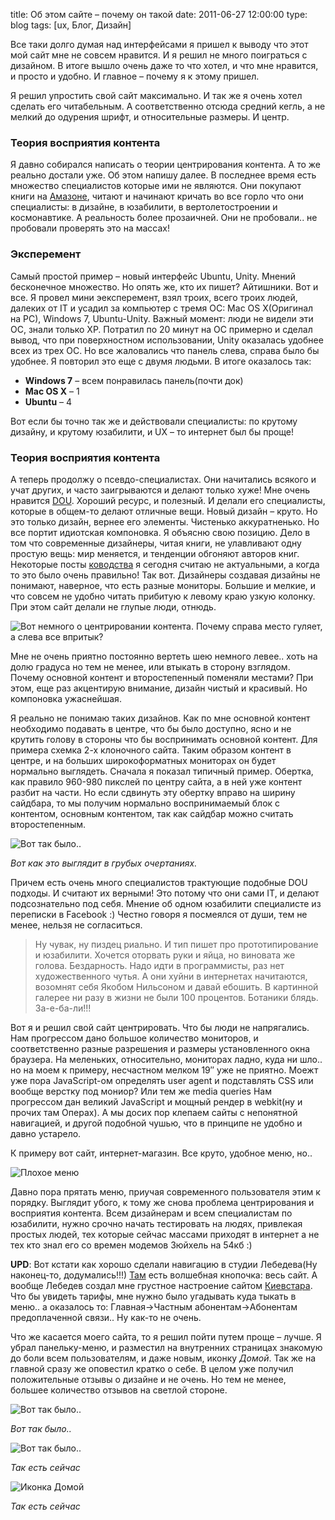 title: Об этом сайте – почему он такой
date: 2011-06-27 12:00:00
type: blog
tags: [ux, Блог, Дизайн]

Все таки долго думая над интерфейсами я пришел к выводу что этот мой сайт мне не совсем нравится. И я решил не много поиграться с дизайном. В итоге вышло очень даже то что хотел, и что мне нравится, и просто и удобно. И главное – почему я к этому пришел.

Я решил упростить свой сайт максимально. И так же я очень хотел сделать его читабельным. А соответственно отсюда средний кегль, а не мелкий до одурения шрифт, и относительные размеры. И центр.

### Теория восприятия контента

Я давно собирался написать о теории центрирования контента. А то же реально достали уже. Об этом напишу далее. В последнее время есть множество специалистов которые ими не являются. Они покупают книги на [Амазоне](http://www.amazon.com/), читают и начинают кричать во все горло что они специалисты: в дизайне, в юзабилити, в вертолетостроении и космонавтике. А реальность более прозаичней. Они не пробовали.. не пробовали проверять это на массах!

### Эксперемент

Самый простой пример – новый интерфейс Ubuntu, Unity. Мнений бесконечное множество. Но опять же, кто их пишет? Айтишники. Вот и все. Я провел мини эексперемент, взял троих, всего троих людей, далеких от IT и усадил за компьютер с тремя ОС: Mac OS X(Оригинал на PC), Windows 7, Ubuntu-Unity. Важный момент: люди не видели эти ОС, знали только XP. Потратил по 20 минут на ОС примерно и сделал вывод, что при поверхностном использовании, Unity оказалась удобнее всех из трех ОС. Но все жаловались что панель слева, справа было бы удобнее. Я повторил это еще с двумя людьми. В итоге оказалось так:

* **Windows 7** – всем понравилась панель(почти док)
* **Mac OS X** – 1
* **Ubuntu** – 4

Вот если бы точно так же и действовали специалисты: по крутому дизайну, и крутому юзабилити, и UX – то интернет был бы проще!

### Теория восприятия контента

А теперь продолжу о псевдо-специалистах. Они начитались всякого и учат других, и часто заигрываются и делают только хуже! Мне очень нравится [DOU](http://www.developers.org.ua/). Хороший ресурс, и полезный. И делали его специалисты, которые в общем-то делают отличные вещи. Новый дизайн – круто. Но это только дизайн, вернее его элементы. Чистенько аккуратненько. Но все портит идиотская компоновка. Я объясню свою позицию. Дело в том что современные дизайнеры, читая книги, не улавливают одну простую вещь: мир меняется, и тенденции обгоняют авторов книг. Некоторые посты [ководства](http://www.artlebedev.ru/kovodstvo/sections/) я сегодня считаю не актуальными, а когда то это было очень правильно! Так вот. Дизайнеры создавая дизайны не понимают, наверное, что есть разные мониторы. Большие и мелкие, и что совсем не удобно читать прибитую к левому краю узкую колонку. При этом сайт делали не глупые люди, отнюдь.

![Вот немного о центрировании контента. Почему справа место гуляет, а слева все впритык?](http://macgera.s3.amazonaws.com/old-media/files/dou.png)

Мне не очень приятно постоянно вертеть шею немного левее.. хоть на долю градуса но тем не менее, или втыкать в сторону взглядом. Почему основной контент и второстепенный поменяли местами? При этом, еще раз акцентирую внимание, дизайн чистый и красивый. Но компоновка ужаснейшая.

Я реально не понимаю таких дизайнов. Как по мне основной контент необходимо подавать в центре, что бы было доступно, ясно и не крутить голову в стороны что бы воспринимать основной контент. Для примера схемка 2-х клоночного сайта. Таким образом контент в центре, и на больших широкоформатных мониторах он будет нормально выглядеть. Сначала я показал типичный пример. Обертка, как правило 960-980 пикслей по центру сайта, а в ней уже контент разбит на части. Но если сдвинуть эту обертку вправо на ширину сайдбара, то мы получим нормально воспринимаемый блок с контентом, основным контентом, так как сайдбар можно считать второстепенным.

![Вот так было..](http://macgera.s3.amazonaws.com/old-media/files/sheme.png)

*Вот как это выглядит в грубых очертаниях.*

Причем есть очень много специалистов трактующие подобные DOU подходы. И считают их верными! Это потому что они сами IT, и делают подсознательно под себя. Мнение об одном юзабилити специалисте из переписки в Facebook :) Честно говоря я посмеялся от души, тем не менее, нельзя не согласиться.

>Ну чувак, ну пиздец риально. И тип пишет про прототипирование и юзабилити. Хочется оторвать руки и яйца, но виновата же голова. Бездарность. Надо идти в программисты, раз нет художественного чутья. А они хуйни в интернетах начитаются, возомнят себя Якобом Нильсоном и давай ебошить. В картинной галерее ни разу в жизни не были 100 процентов. Ботаники блядь. За-е-ба-ли!!!

Вот я и решил свой сайт центрировать. Что бы люди не напрягались. Нам прогрессом дано большое количество мониторов, и соответственно разные разрешения и размеры установленного окна браузера. На меленьких, относительно, мониторах ладно, куда ни шло.. но на моем к примеру, несчастном мелком 19″ уже не приятно. Моежт уже пора JavaScript-ом определять user agent и подставлять CSS или вообще верстку под мониор? Или тем же media queries Нам прогрессом дан великий JavaScript и мощный рендер в webkit(ну и прочих там Операх). А мы досих пор клепаем сайты с непонятной навигацией, и другой подобной чушью, что в принципе не удобно и давно устарело.

К примеру вот сайт, интернет-магазин. Все круто, удобное меню, но..

![Плохое меню](http://macgera.s3.amazonaws.com/old-media/files/shop-menu.png)

Давно пора прятать меню, приучая современного пользователя этим к порядку. Выглядит убого, к тому же снова проблема центрирования и восприятия контента. Всем дизайнерам и всем специалистам по юзабилити, нужно срочно начать тестировать на людях, привлекая простых людей, тех которые сейчас массами приходят в интернет а не тех кто знал его со времен модемов Зюйхель на 54кб :)

**UPD**: Вот кстати как хорошо сделали навигацию в студии Лебедева(Ну наконец-то, додумались!!!) [Там](http://www.artlebedev.ru/everything/mdmbank/site4/) есть волшебная кнопочка: весь сайт. А вообще Лебедев создал мне грустное настроение сайтом [Киевстара](http://www.kyivstar.ua/). Что бы увидеть тарифы, мне нужно было угадывать куда тыкать в меню.. а оказалось то: Главная→Частным абонентам→Абонентам предоплаченной связи.. Ну как-то не очень.

Что же касается моего сайта, то я решил пойти путем проще – лучше. Я убрал панельку-меню, и разместил на внутренних страницах знакомую до боли всем пользователям, и даже новым, иконку *Домой*. Так же на главной сразу же оповестил кратко о себе. В целом уже получил положительные отзывы о дизайне и не очень. Но тем не менее, большее количество отзывов на светлой стороне.

![Вот так было..](http://macgera.s3.amazonaws.com/old-media/files/before.png)

*Вот так было..*

![Вот так было..](http://macgera.s3.amazonaws.com/old-media/files/after0.png)

*Так есть сейчас*

![Иконка Домой](http://macgera.s3.amazonaws.com/old-media/files/after1.png)

*Так есть сейчас*
